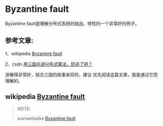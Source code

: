 # Byzantine fault 

Byzantine fault是理解分布式系统的挑战、特性的一个非常好的例子。

## 参考文章:

1、wikipedia [Byzantine fault](https://en.wikipedia.org/wiki/Byzantine_fault)

2、csdn [用三国杀讲分布式算法，舒适了吧？](https://blog.csdn.net/jackson0714/article/details/111026836?spm=1001.2014.3001.5501)

讲解得非常好，结合三国的故事来将的，建议 优先阅读这篇文章，我是通过它而理解的。

## wikipedia [Byzantine fault](https://en.wikipedia.org/wiki/Byzantine_fault)

> NOTE: 
>
> wanweibaike [Byzantine fault](https://en.wanweibaike.com/wiki-Byzantine%20Fault%20Tolerance) 

